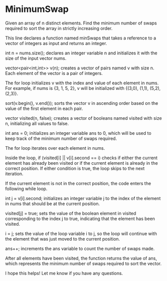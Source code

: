 # MinimumSwap
Given an array of n distinct elements. Find the minimum number of swaps required to sort the array in strictly increasing order.



This line declares a function named minSwaps that takes a reference to a vector of integers as input and returns an integer.

int n = nums.size(); declares an integer variable n and initializes it with the size of the input vector nums.

vector<pair<int,int>> v(n); creates a vector of pairs named v with size n. Each element of the vector is a pair of integers.

The for loop initializes v with the index and value of each element in nums. For example, if nums is {3, 1, 5, 2}, v will be initialized with {(3,0), (1,1), (5,2), (2,3)}.

sort(v.begin(), v.end()); sorts the vector v in ascending order based on the value of the first element in each pair.

vector<bool> visited(n, false); creates a vector of booleans named visited with size n, initializing all values to false.

int ans = 0; initializes an integer variable ans to 0, which will be used to keep track of the minimum number of swaps required.

The for loop iterates over each element in nums.

Inside the loop, if (visited[i] || v[i].second == i) checks if either the current element has already been visited or if the current element is already in the correct position. If either condition is true, the loop skips to the next iteration.

If the current element is not in the correct position, the code enters the following while loop.

int j = v[i].second; initializes an integer variable j to the index of the element in nums that should be at the current position.

visited[j] = true; sets the value of the boolean element in visited corresponding to the index j to true, indicating that the element has been visited.

i = j; sets the value of the loop variable i to j, so the loop will continue with the element that was just moved to the current position.

ans++; increments the ans variable to count the number of swaps made.

After all elements have been visited, the function returns the value of ans, which represents the minimum number of swaps required to sort the vector.

I hope this helps! Let me know if you have any questions.
